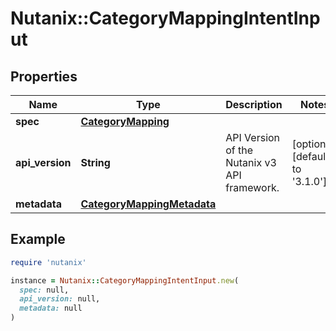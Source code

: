 # Nutanix::CategoryMappingIntentInput

## Properties

| Name | Type | Description | Notes |
| ---- | ---- | ----------- | ----- |
| **spec** | [**CategoryMapping**](CategoryMapping.md) |  |  |
| **api_version** | **String** | API Version of the Nutanix v3 API framework. | [optional][default to &#39;3.1.0&#39;] |
| **metadata** | [**CategoryMappingMetadata**](CategoryMappingMetadata.md) |  |  |

## Example

```ruby
require 'nutanix'

instance = Nutanix::CategoryMappingIntentInput.new(
  spec: null,
  api_version: null,
  metadata: null
)
```

